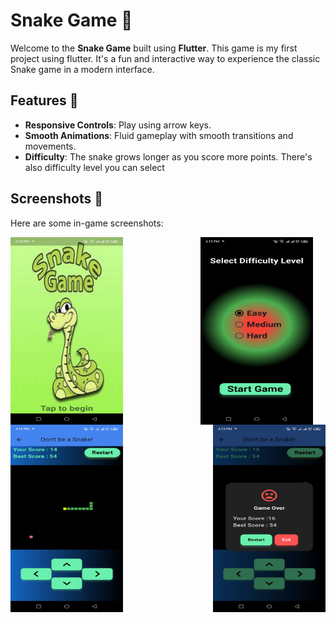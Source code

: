 # Snake Game 🐍

Welcome to the **Snake Game** built using **Flutter**. This game is my first project using flutter. It's a fun and interactive way to experience the classic Snake game in a modern interface. 

## Features 🚀
- **Responsive Controls**: Play using arrow keys.
- **Smooth Animations**: Fluid gameplay with smooth transitions and movements.
- **Difficulty**: The snake grows longer as you score more points. There's also difficulty level you can select
  

## Screenshots 📸
Here are some in-game screenshots:

<div style="display: flex; justify-content: space-between; align-items: center; flex-wrap: wrap;">
  <img src="https://raw.githubusercontent.com/AK-Bishnu/Flutter-Projects/main/Snake%20Game/Screenshot_20250203-161311.jpg?raw=true" width="180" height="300" style="margin-right: 20px;">
  <img src="https://raw.githubusercontent.com/AK-Bishnu/Flutter-Projects/main/Snake%20Game/Screenshot_20250203-161315.jpg?raw=true" width="180" height="300" style="margin-right: 20px;">
  <img src="https://raw.githubusercontent.com/AK-Bishnu/Flutter-Projects/main/Snake%20Game/Screenshot_20250203-161345.jpg?raw=true" width="180" height="300" style="margin-right: 20px;">
  <img src="https://raw.githubusercontent.com/AK-Bishnu/Flutter-Projects/main/Snake%20Game/Screenshot_20250203-161357.jpg?raw=true" width="180" height="300">
</div>

